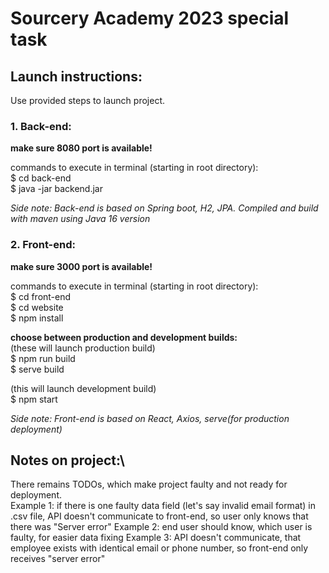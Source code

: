 # Sourcery Academy 2023 special task
## Launch instructions:
Use provided steps to launch project. 
### 1. Back-end:
__make sure 8080 port is available!__

commands to execute in terminal (starting in root directory):\
$ cd back-end \
$ java -jar backend.jar

_Side note: Back-end is based on Spring boot, H2, JPA. Compiled and build with maven using Java 16 version_ 

### 2. Front-end:
__make sure 3000 port is available!__

commands to execute in terminal (starting in root directory):\
$ cd front-end \
$ cd website \
$ npm install 

__choose between production and development builds:__ \
(these will launch production build) \
$ npm run build \
$ serve build 

(this will launch development build) \
$ npm start 

_Side note: Front-end is based on React, Axios, serve(for production deployment)_ 

## Notes on project:\
There remains TODOs, which make project faulty and not ready for deployment. \
Example 1: if there is one faulty data field (let's say invalid email format) in .csv file, API doesn't communicate to front-end, so user only knows that there was "Server error"
Example 2: end user should know, which user is faulty, for easier data fixing
Example 3: API doesn't communicate, that employee exists with identical email or phone number, so front-end only receives "server error"

